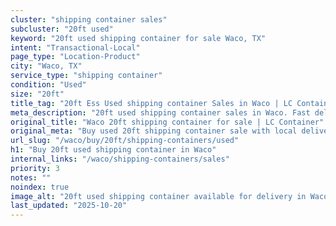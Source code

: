 ```yaml
---
cluster: "shipping container sales"
subcluster: "20ft used"
keyword: "20ft used shipping container for sale Waco, TX"
intent: "Transactional-Local"
page_type: "Location-Product"
city: "Waco, TX"
service_type: "shipping container"
condition: "Used"
size: "20ft"
title_tag: "20ft Ess Used shipping container Sales in Waco | LC Container"
meta_description: "20ft used shipping container sales in Waco. Fast delivery, competitive pricing. Serving shipping containers area. Quote ID: PTS. Call (214) 524-4168 for your free quote today."
original_title: "Waco 20ft shipping container for sale | LC Container"
original_meta: "Buy used 20ft shipping container sale with local delivery in Waco, TX. LC Container — local Since 2003. Request a fast quote today."
url_slug: "/waco/buy/20ft/shipping-containers/used"
h1: "Buy 20ft used shipping container in Waco"
internal_links: "/waco/shipping-containers/sales"
priority: 3
notes: ""
noindex: true
image_alt: "20ft used shipping container available for delivery in Waco"
last_updated: "2025-10-20"
---
```


<!-- TODO: Add unique city/inventory copy, images, and internal links here. -->

